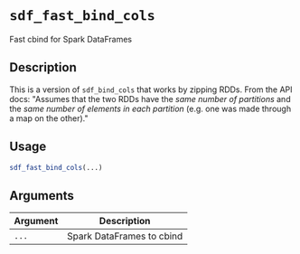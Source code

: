 # `sdf_fast_bind_cols`

Fast cbind for Spark DataFrames


## Description

This is a version of `sdf_bind_cols` that works by zipping
 RDDs. From the API docs: "Assumes that the two RDDs have the
 *same number of partitions* and the *same number of elements
 in each partition* (e.g. one was made through a map on the
 other)."


## Usage

```r
sdf_fast_bind_cols(...)
```


## Arguments

Argument      |Description
------------- |----------------
`...`     |     Spark DataFrames to cbind


